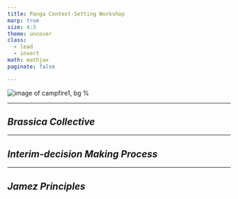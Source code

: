 ```yaml
---
title: Panga Context-Setting Workshop
marp: true
size: 4:3
theme: uncover  
class:
  - lead
  - invert     
math: mathjax
paginate: false

---
```

![image of campfire1, bg %](../images/campfire1.png)

---
## *Brassica Collective*  
<!-- 
* Intro 
  * Acknowledgement of country
  * Introduction round
  * Logistics
  * Supporting your participation

## Speaking Notes
### Acknowledgement of country 

### Introdution 

So I'd like to beign with a circle around the room so everyone has a chance to introduce themselves and settle into the space a bit.

There will be more oppourtinties to talk with each other later, for now please just share:  
- names / pronouns / and what land you're arriving from.
- And, complete the sentence "One characteristic of my vision of a better future is...."
[ACTIVITY]
Thank you all for sharing. Now I'd like to run through what you can expect for our time together today. 

### Logistics Example  


-->
---
## *Interim-decision Making Process*  

---
## *Jamez Principles*  

